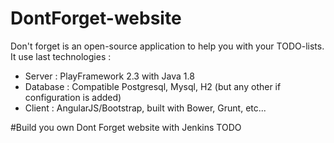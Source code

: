 # DontForget-website
Don't forget is an open-source application to help you with your TODO-lists. It use last technologies :
- Server : PlayFramework 2.3 with Java 1.8
- Database : Compatible Postgresql, Mysql, H2 (but any other if configuration is added)
- Client : AngularJS/Bootstrap, built with Bower, Grunt, etc...

#Build you own Dont Forget website with Jenkins
TODO
